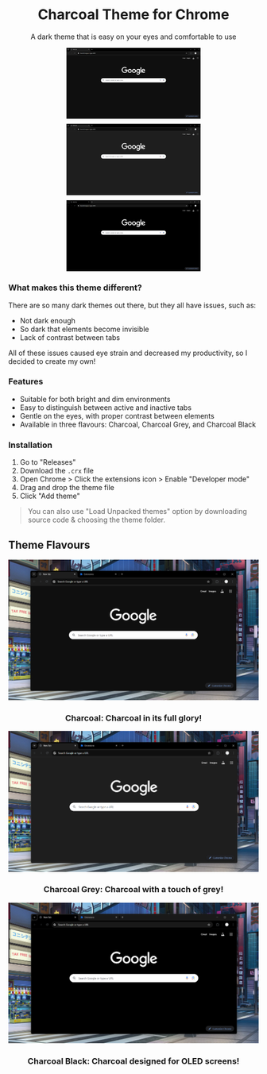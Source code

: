 <div align="center">
  <h1>Charcoal Theme for Chrome</h1>
  <p>A dark theme that is easy on your eyes and comfortable to use</p>
</div>

<div style="display: flex; flex-wrap: wrap; gap: 10px; justify-content: center;">
  <img src="https://github.com/Exotic-Lambo/Charcoal/blob/main/Screenshots/1.%20Charcoal.png" alt="Charcoal" width="270" />
  <img src="https://github.com/Exotic-Lambo/Charcoal/blob/main/Screenshots/2.%20Charcoal%20Grey.png" alt="Charcoal Grey" width="270" />
  <img src="https://github.com/Exotic-Lambo/Charcoal/blob/main/Screenshots/3.%20Charcoal%20Black.png" alt="Charcoal Black" width="270" />
</div>

### What makes this theme different?
There are so many dark themes out there, but they all have issues, such as:

 - Not dark enough
 - So dark that elements become invisible
 - Lack of contrast between tabs

All of these issues caused eye strain and decreased my productivity, so I decided to create my own!

### Features

 - Suitable for both bright and dim environments
 - Easy to distinguish between active and inactive tabs
 - Gentle on the eyes, with proper contrast between elements
 - Available in three flavours: Charcoal, Charcoal Grey, and Charcoal Black

### Installation

1. Go to "Releases"
2. Download the `.crx` file
3. Open Chrome > Click the extensions icon > Enable "Developer mode"
4. Drag and drop the theme file
5. Click "Add theme"

> You can also use "Load Unpacked themes" option by downloading source code & choosing the theme folder.

## Theme Flavours

![Charcoal](https://github.com/Exotic-Lambo/Charcoal/blob/main/Screenshots/Charcoal.png)
<h3 align="center">Charcoal: Charcoal in its full glory!</h3>

![Charcoal Grey](https://github.com/Exotic-Lambo/Charcoal/blob/main/Screenshots/Charcoal%20Grey.png)
<h3 align="center">Charcoal Grey: Charcoal with a touch of grey!</h3>

![Charcoal Black](https://github.com/Exotic-Lambo/Charcoal/blob/main/Screenshots/Charcoal%20Black.png)
<h3 align="center">Charcoal Black: Charcoal designed for OLED screens!</h3>
